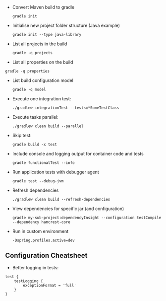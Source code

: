 * Convert Maven build to gradle

  ```gradle init```

* Initialise new project folder structure (Java example)

  ```gradle init --type java-library```

* List all projects in the build

  ```gradle -q projects```

* List all properties on the build

```gradle -q properties```

* List build configuration model

  ```gradle -q model```

* Execute one integration test:

  ```./gradlew integrationTest --tests=*SomeTestClass```

* Execute tasks parallel:

  ```./gradlew clean build --parallel```

* Skip test:

  ```gradle build -x test```

* Include console and logging output for container code and tests

  ```gradle functionalTest --info```

* Run application tests with debugger agent

  ```gradle test --debug-jvm```

* Refresh dependencies

  ```./gradlew clean build --refresh-dependencies```

* View dependencies for specific jar (and configuration)

  ```gradle my-sub-project:dependencyInsight --configuration testCompile --dependency hamcrest-core```

* Run in custom environment

  ```-Dspring.profiles.active=dev ```


## Configuration Cheatsheet

* Better logging in tests:

```
test {
    testLogging {
        exceptionFormat = 'full'
    }
}
```
